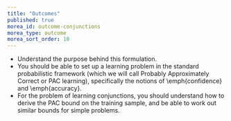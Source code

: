 ```yaml
---
title: "Outcomes"
published: true
morea_id: outcome-conjunctions
morea_type: outcome
morea_sort_order: 10
---
```


  * Understand the purpose behind this formulation.
  * You should be able to set up a learning problem in the standard
probabilistic framework (which we will call Probably Approximately
Correct or PAC learning), specifically the notions of
\emph{confidence} and \emph{accuracy}.
  *  For the problem of learning conjunctions, you should
understand how to derive the PAC bound on the training sample, and
be able to work out similar bounds for simple problems. 

